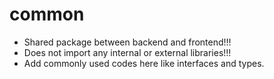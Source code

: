 # common

- Shared package between backend and frontend!!!
- Does not import any internal or external libraries!!!
- Add commonly used codes here like interfaces and types.
